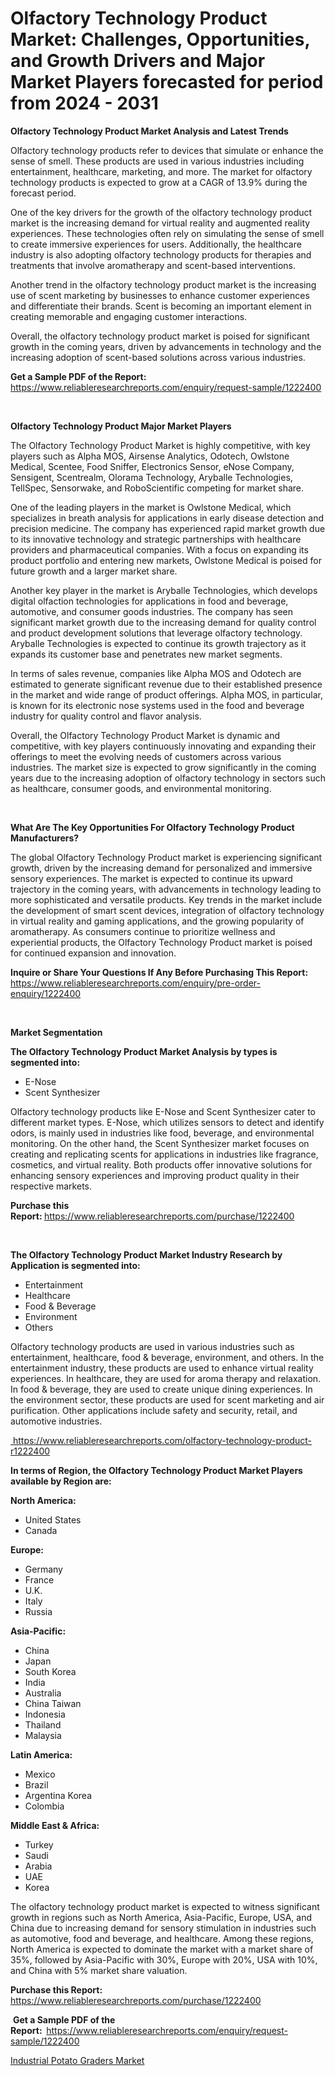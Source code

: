 <p><h1>Olfactory Technology Product Market: Challenges, Opportunities, and Growth Drivers and Major Market Players forecasted for period from 2024 - 2031</h1></p><p><strong>Olfactory Technology Product Market Analysis and Latest Trends</strong></p>
<p><p>Olfactory technology products refer to devices that simulate or enhance the sense of smell. These products are used in various industries including entertainment, healthcare, marketing, and more. The market for olfactory technology products is expected to grow at a CAGR of 13.9% during the forecast period.</p><p>One of the key drivers for the growth of the olfactory technology product market is the increasing demand for virtual reality and augmented reality experiences. These technologies often rely on simulating the sense of smell to create immersive experiences for users. Additionally, the healthcare industry is also adopting olfactory technology products for therapies and treatments that involve aromatherapy and scent-based interventions.</p><p>Another trend in the olfactory technology product market is the increasing use of scent marketing by businesses to enhance customer experiences and differentiate their brands. Scent is becoming an important element in creating memorable and engaging customer interactions.</p><p>Overall, the olfactory technology product market is poised for significant growth in the coming years, driven by advancements in technology and the increasing adoption of scent-based solutions across various industries.</p></p>
<p><strong>Get a Sample PDF of the Report:&nbsp;</strong> <a href="https://www.reliableresearchreports.com/enquiry/request-sample/1222400">https://www.reliableresearchreports.com/enquiry/request-sample/1222400</a></p>
<p>&nbsp;</p>
<p><strong>Olfactory Technology Product Major Market Players</strong></p>
<p><p>The Olfactory Technology Product Market is highly competitive, with key players such as Alpha MOS, Airsense Analytics, Odotech, Owlstone Medical, Scentee, Food Sniffer, Electronics Sensor, eNose Company, Sensigent, Scentrealm, Olorama Technology, Aryballe Technologies, TellSpec, Sensorwake, and RoboScientific competing for market share.</p><p>One of the leading players in the market is Owlstone Medical, which specializes in breath analysis for applications in early disease detection and precision medicine. The company has experienced rapid market growth due to its innovative technology and strategic partnerships with healthcare providers and pharmaceutical companies. With a focus on expanding its product portfolio and entering new markets, Owlstone Medical is poised for future growth and a larger market share.</p><p>Another key player in the market is Aryballe Technologies, which develops digital olfaction technologies for applications in food and beverage, automotive, and consumer goods industries. The company has seen significant market growth due to the increasing demand for quality control and product development solutions that leverage olfactory technology. Aryballe Technologies is expected to continue its growth trajectory as it expands its customer base and penetrates new market segments.</p><p>In terms of sales revenue, companies like Alpha MOS and Odotech are estimated to generate significant revenue due to their established presence in the market and wide range of product offerings. Alpha MOS, in particular, is known for its electronic nose systems used in the food and beverage industry for quality control and flavor analysis.</p><p>Overall, the Olfactory Technology Product Market is dynamic and competitive, with key players continuously innovating and expanding their offerings to meet the evolving needs of customers across various industries. The market size is expected to grow significantly in the coming years due to the increasing adoption of olfactory technology in sectors such as healthcare, consumer goods, and environmental monitoring.</p></p>
<p>&nbsp;</p>
<p><strong>What Are The Key Opportunities For Olfactory Technology Product Manufacturers?</strong></p>
<p><p>The global Olfactory Technology Product market is experiencing significant growth, driven by the increasing demand for personalized and immersive sensory experiences. The market is expected to continue its upward trajectory in the coming years, with advancements in technology leading to more sophisticated and versatile products. Key trends in the market include the development of smart scent devices, integration of olfactory technology in virtual reality and gaming applications, and the growing popularity of aromatherapy. As consumers continue to prioritize wellness and experiential products, the Olfactory Technology Product market is poised for continued expansion and innovation.</p></p>
<p><strong>Inquire or Share Your Questions If Any Before Purchasing This Report:</strong> <a href="https://www.reliableresearchreports.com/enquiry/pre-order-enquiry/1222400">https://www.reliableresearchreports.com/enquiry/pre-order-enquiry/1222400</a></p>
<p>&nbsp;</p>
<p><strong>Market Segmentation</strong></p>
<p><strong>The Olfactory Technology Product Market Analysis by types is segmented into:</strong></p>
<p><ul><li>E-Nose</li><li>Scent Synthesizer</li></ul></p>
<p><p>Olfactory technology products like E-Nose and Scent Synthesizer cater to different market types. E-Nose, which utilizes sensors to detect and identify odors, is mainly used in industries like food, beverage, and environmental monitoring. On the other hand, the Scent Synthesizer market focuses on creating and replicating scents for applications in industries like fragrance, cosmetics, and virtual reality. Both products offer innovative solutions for enhancing sensory experiences and improving product quality in their respective markets.</p></p>
<p><strong>Purchase this Report:&nbsp;</strong><a href="https://www.reliableresearchreports.com/purchase/1222400">https://www.reliableresearchreports.com/purchase/1222400</a></p>
<p>&nbsp;</p>
<p><strong>The Olfactory Technology Product Market Industry Research by Application is segmented into:</strong></p>
<p><ul><li>Entertainment</li><li>Healthcare</li><li>Food & Beverage</li><li>Environment</li><li>Others</li></ul></p>
<p><p>Olfactory technology products are used in various industries such as entertainment, healthcare, food & beverage, environment, and others. In the entertainment industry, these products are used to enhance virtual reality experiences. In healthcare, they are used for aroma therapy and relaxation. In food & beverage, they are used to create unique dining experiences. In the environment sector, these products are used for scent marketing and air purification. Other applications include safety and security, retail, and automotive industries.</p></p>
<p><a href="https://www.reliableresearchreports.com/olfactory-technology-product-r1222400">&nbsp;https://www.reliableresearchreports.com/olfactory-technology-product-r1222400</a></p>
<p><strong>In terms of Region, the Olfactory Technology Product Market Players available by Region are:</strong></p>
<p>
    <p> <strong> North America: </strong>
        <ul>
            <li>United States</li>
            <li>Canada</li>
        </ul>
        </p> 
    <p> <strong> Europe: </strong>
        <ul>
            <li>Germany</li>
            <li>France</li>
            <li>U.K.</li>
            <li>Italy</li>
            <li>Russia</li>
        </ul>
        </p> 
    <p> <strong> Asia-Pacific: </strong>
        <ul>
            <li>China</li>
            <li>Japan</li>
            <li>South Korea</li>
            <li>India</li>
            <li>Australia</li>
            <li>China Taiwan</li>
            <li>Indonesia</li>
            <li>Thailand</li>
            <li>Malaysia</li>
        </ul>
        </p> 
    <p> <strong> Latin America: </strong>
        <ul>
            <li>Mexico</li>
            <li>Brazil</li>
            <li>Argentina Korea</li>
            <li>Colombia</li>
        </ul>
        </p> 
    <p> <strong> Middle East & Africa: </strong>
        <ul>
            <li>Turkey</li>
            <li>Saudi</li>
            <li>Arabia</li>
            <li>UAE</li>
            <li>Korea</li>
        </ul>
    </p>
    </p>
<p><p>The olfactory technology product market is expected to witness significant growth in regions such as North America, Asia-Pacific, Europe, USA, and China due to increasing demand for sensory stimulation in industries such as automotive, food and beverage, and healthcare. Among these regions, North America is expected to dominate the market with a market share of 35%, followed by Asia-Pacific with 30%, Europe with 20%, USA with 10%, and China with 5% market share valuation.</p></p>
<p><strong>Purchase this Report: </strong><a href="https://www.reliableresearchreports.com/purchase/1222400">https://www.reliableresearchreports.com/purchase/1222400</a></p>
<p>&nbsp;<strong>Get a Sample PDF of the Report:&nbsp;&nbsp;</strong><a href="https://www.reliableresearchreports.com/enquiry/request-sample/1222400">https://www.reliableresearchreports.com/enquiry/request-sample/1222400</a></p>
<p><strong></strong></p>
<p><p><a href="https://github.com/dx0328/Market-Research-Report-List-3/blob/main/industrial-potato-graders-market.md">Industrial Potato Graders Market</a></p></p>